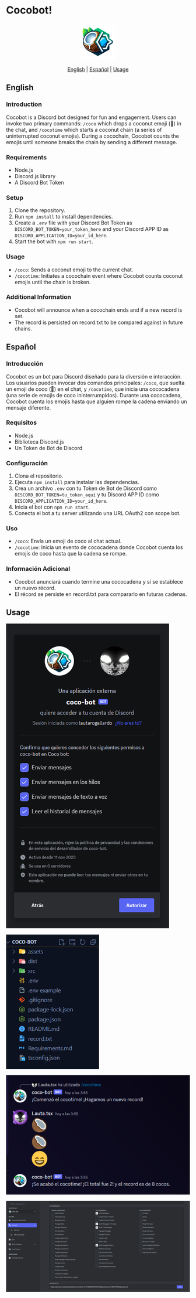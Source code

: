 # Cocobot!

<div align="center">

<img width='100px' src="https://github.com/speedbuild98/coco-bot/blob/main/assets/COCOBOT%20LOGO.png"/>

[English](#english) | [Español](#español) | [Usage](#usage)

</div>

## English

### Introduction

Cocobot is a Discord bot designed for fun and engagement. Users can invoke two primary commands: `/coco` which drops a coconut emoji (🥥) in the chat, and `/cocotime` which starts a coconut chain (a series of uninterrupted coconut emojis). During a cocochain, Cocobot counts the emojis until someone breaks the chain by sending a different message.

### Requirements

- Node.js
- Discord.js library
- A Discord Bot Token

### Setup

1. Clone the repository.
2. Run `npm install` to install dependencies.
3. Create a `.env` file with your Discord Bot Token as `DISCORD_BOT_TOKEN=your_token_here` and your Discord APP ID as `DISCORD_APPLICATION_ID=your_id_here`.
4. Start the bot with `npm run start`.

### Usage

- `/coco`: Sends a coconut emoji to the current chat.
- `/cocotime`: Initiates a cocochain event where Cocobot counts coconut emojis until the chain is broken.

### Additional Information

- Cocobot will announce when a cocochain ends and if a new record is set.
- The record is persisted on record.txt to be compared against in future chains.

## Español

### Introducción

Cocobot es un bot para Discord diseñado para la diversión e interacción. Los usuarios pueden invocar dos comandos principales: `/coco`, que suelta un emoji de coco (🥥) en el chat, y `/cocotime`, que inicia una cococadena (una serie de emojis de coco ininterrumpidos). Durante una cococadena, Cocobot cuenta los emojis hasta que alguien rompe la cadena enviando un mensaje diferente.

### Requisitos

- Node.js
- Biblioteca Discord.js
- Un Token de Bot de Discord

### Configuración

1. Clona el repositorio.
2. Ejecuta `npm install` para instalar las dependencias.
3. Crea un archivo `.env` con tu Token de Bot de Discord como `DISCORD_BOT_TOKEN=tu_token_aquí` y tu Discord APP ID como `DISCORD_APPLICATION_ID=your_id_here`.
4. Inicia el bot con `npm run start`.
5. Conecta el bot a tu server utilizando una URL OAuth2 con scope bot.

### Uso

- `/coco`: Envía un emoji de coco al chat actual.
- `/cocotime`: Inicia un evento de cococadena donde Cocobot cuenta los emojis de coco hasta que la cadena se rompe.

### Información Adicional

- Cocobot anunciará cuando termine una cococadena y si se establece un nuevo récord.
- El récord se persiste en record.txt para compararlo en futuras cadenas.

## Usage

![Authorization screen](https://github.com/speedbuild98/coco-bot/blob/main/assets/BOT%20AUTHORIZE%20SCREEN.png?raw=true)

![Project Structure](https://github.com/speedbuild98/coco-bot/blob/main/assets/BOT%20CODE%20STRUCTURE.png?raw=true)

![Usage](https://github.com/speedbuild98/coco-bot/blob/main/assets/BOT%20EXAMPLE.png?raw=true)

![Permissions](https://github.com/speedbuild98/coco-bot/blob/main/assets/BOT%20PERMISSIONS.png?raw=true)
